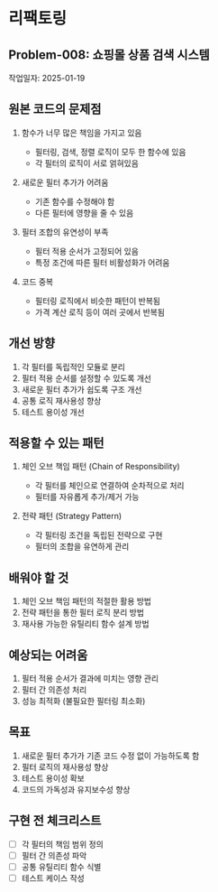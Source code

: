 # 리팩토링

## Problem-008: 쇼핑몰 상품 검색 시스템

작업일자: 2025-01-19

## 원본 코드의 문제점

1. 함수가 너무 많은 책임을 가지고 있음

   - 필터링, 검색, 정렬 로직이 모두 한 함수에 있음
   - 각 필터의 로직이 서로 얽혀있음

2. 새로운 필터 추가가 어려움

   - 기존 함수를 수정해야 함
   - 다른 필터에 영향을 줄 수 있음

3. 필터 조합의 유연성이 부족

   - 필터 적용 순서가 고정되어 있음
   - 특정 조건에 따른 필터 비활성화가 어려움

4. 코드 중복
   - 필터링 로직에서 비슷한 패턴이 반복됨
   - 가격 계산 로직 등이 여러 곳에서 반복됨

## 개선 방향

1. 각 필터를 독립적인 모듈로 분리
2. 필터 적용 순서를 설정할 수 있도록 개선
3. 새로운 필터 추가가 쉽도록 구조 개선
4. 공통 로직 재사용성 향상
5. 테스트 용이성 개선

## 적용할 수 있는 패턴

1. 체인 오브 책임 패턴 (Chain of Responsibility)

   - 각 필터를 체인으로 연결하여 순차적으로 처리
   - 필터를 자유롭게 추가/제거 가능

2. 전략 패턴 (Strategy Pattern)
   - 각 필터링 조건을 독립된 전략으로 구현
   - 필터의 조합을 유연하게 관리

## 배워야 할 것

1. 체인 오브 책임 패턴의 적절한 활용 방법
2. 전략 패턴을 통한 필터 로직 분리 방법
3. 재사용 가능한 유틸리티 함수 설계 방법

## 예상되는 어려움

1. 필터 적용 순서가 결과에 미치는 영향 관리
2. 필터 간 의존성 처리
3. 성능 최적화 (불필요한 필터링 최소화)

## 목표

1. 새로운 필터 추가가 기존 코드 수정 없이 가능하도록 함
2. 필터 로직의 재사용성 향상
3. 테스트 용이성 확보
4. 코드의 가독성과 유지보수성 향상

## 구현 전 체크리스트

- [ ] 각 필터의 책임 범위 정의
- [ ] 필터 간 의존성 파악
- [ ] 공통 유틸리티 함수 식별
- [ ] 테스트 케이스 작성
